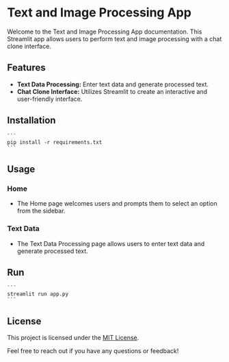 # Text and Image Processing App

Welcome to the Text and Image Processing App documentation. This Streamlit app allows users to perform text and image processing with a chat clone interface.

## Features

- **Text Data Processing:** Enter text data and generate processed text.
- **Chat Clone Interface:** Utilizes Streamlit to create an interactive and user-friendly interface.

## Installation
    ```
    pip install -r requirements.txt
    ```

## Usage

### Home

- The Home page welcomes users and prompts them to select an option from the sidebar.

### Text Data

- The Text Data Processing page allows users to enter text data and generate processed text.

## Run
    ```
    streamlit run app.py
    ```


## License

This project is licensed under the [MIT License](LICENSE).

Feel free to reach out if you have any questions or feedback!
